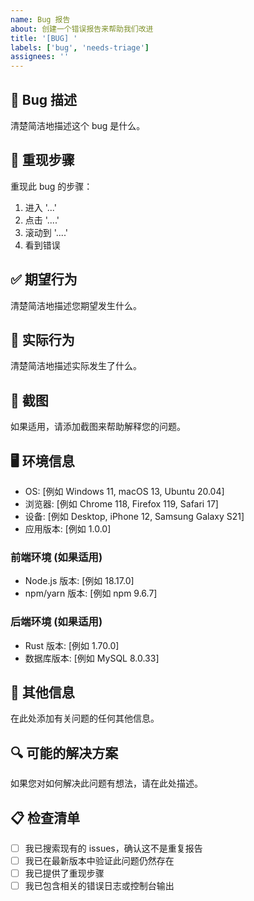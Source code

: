 ```yaml
---
name: Bug 报告
about: 创建一个错误报告来帮助我们改进
title: '[BUG] '
labels: ['bug', 'needs-triage']
assignees: ''
---
```


## 🐛 Bug 描述
清楚简洁地描述这个 bug 是什么。

## 🔄 重现步骤
重现此 bug 的步骤：
1. 进入 '...'
2. 点击 '....'
3. 滚动到 '....'
4. 看到错误

## ✅ 期望行为
清楚简洁地描述您期望发生什么。

## 📱 实际行为
清楚简洁地描述实际发生了什么。

## 📸 截图
如果适用，请添加截图来帮助解释您的问题。

## 🖥️ 环境信息
- OS: [例如 Windows 11, macOS 13, Ubuntu 20.04]
- 浏览器: [例如 Chrome 118, Firefox 119, Safari 17]
- 设备: [例如 Desktop, iPhone 12, Samsung Galaxy S21]
- 应用版本: [例如 1.0.0]

### 前端环境 (如果适用)
- Node.js 版本: [例如 18.17.0]
- npm/yarn 版本: [例如 npm 9.6.7]

### 后端环境 (如果适用)
- Rust 版本: [例如 1.70.0]
- 数据库版本: [例如 MySQL 8.0.33]

## 📝 其他信息
在此处添加有关问题的任何其他信息。

## 🔍 可能的解决方案
如果您对如何解决此问题有想法，请在此处描述。

## 📋 检查清单
- [ ] 我已搜索现有的 issues，确认这不是重复报告
- [ ] 我已在最新版本中验证此问题仍然存在
- [ ] 我已提供了重现步骤
- [ ] 我已包含相关的错误日志或控制台输出
